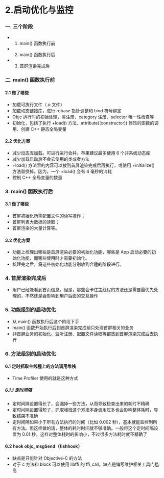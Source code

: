 # 2.启动优化与监控


### 一. 三个阶段

* 1. main() 函数执行前
* 2. main() 函数执行后
* 3. 首屏渲染完成后

### 二. main() 函数执行前

#### 2.1 做了哪些

* 加载可执行文件（.o 文件）
* 加载动态链接库，进行 rebase 指针调整和 bind 符号绑定
* Objc 运行时的初始处理，类注册、category 注册、selector 唯一性检查等
* 初始化，包括了执行 +load() 方法、attribute((constructor)) 修饰的函数的调用、创建 C++ 静态全局变量

#### 2.2 优化方案

* 减少动态库加载。可进行进行合并。苹果建议最多使用 6 个非系统动态库
* 减少加载启动后不会去使用的类或者方法
* +load() 方法里的内容可以放到首屏渲染完成后再执行，或使用 +initialize() 方法替换掉。因为，一个 +load() 会有 4 毫秒的消耗
* 控制 C++ 全局变量的数量


### 3. main() 函数执行后

#### 3.1 做了哪些

* 首屏初始化所需配置文件的读写操作；
* 首屏列表大数据的读取；
* 首屏渲染的大量计算等。

#### 3.2 优化方案

* 功能上梳理出哪些是首屏渲染必要的初始化功能，哪些是 App 启动必要的初始化功能，而哪些使用时才需要初始化。
* 梳理完之后，将这些初始化功能分别放到合适的阶段进行。


### 4. 首屏渲染完成后

* 用户已经能看到首页信息。但是，那些会卡住主线程的方法还是需要最优先处理的，不然还是会影响到用户后面的交互操作

### 5. 功能级别的启动优化

* 从 main() 函数执行后这个阶段下手
* main() 函数开始执行后到首屏渲染完成前只处理首屏相关的业务
* 非首屏业务的初始化、监听注册、配置文件读取等都放到首屏渲染完成后去执行

### 6. 方法级别的启动优化

#### 6.1 定时抓取主线程上的方法调用堆栈

* Time Profiler 使用的就是这种方式

##### 6.1.1 定时间隔

* 定时间隔设置得长了，会漏掉一些方法，从而导致检查出来的耗时不精确
* 定时间隔设置得短了，抓取堆栈这个方法本身调用过多也会影响整体耗时，导致结果不准确
* 定时间隔如果小于所有方法执行的时间（比如 0.002 秒），基本就能监控到所有方法。但这样做的话，整体的耗时时间就不够准确。一般将这个定时间隔设置为 0.01 秒。这样对整体耗时的影响小，不过很多方法耗时就不精确了

#### 6.2 hook objc_msgSend（fishhook）

* 缺点是只能针对 Objective-C 的方法
* 对于 c 方法和 block 可以使用 libffi 的 ffi_call，缺点是编写维护相关工具门槛高

